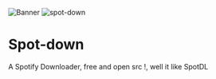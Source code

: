 ![Banner](https://files.catbox.moe/xl3d4c.png)
![spot-down](https://img.shields.io/badge/Spot-down-Green)
# Spot-down
A Spotify Downloader, free and open src !, well it like SpotDL
